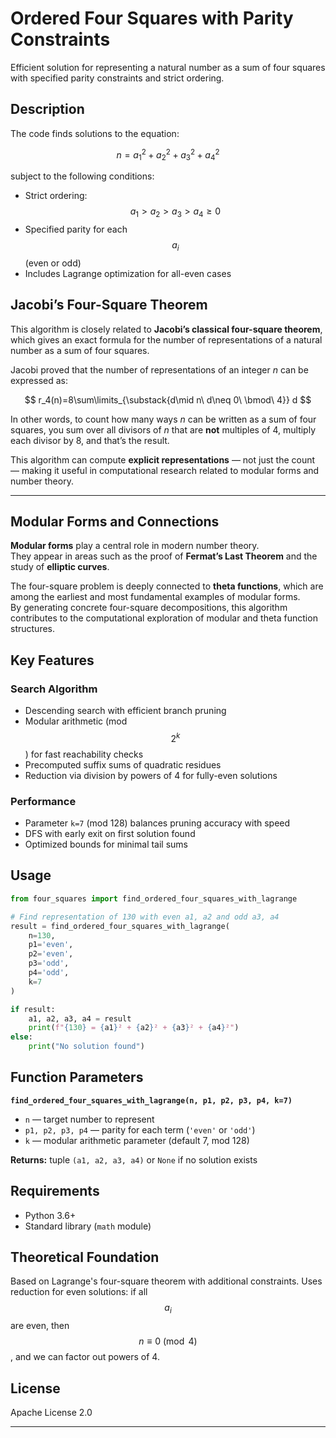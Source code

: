 # Ordered Four Squares with Parity Constraints

Efficient solution for representing a natural number as a sum of four squares with specified parity constraints and strict ordering.

## Description

The code finds solutions to the equation:

$$n = a_1^2 + a_2^2 + a_3^2 + a_4^2$$

subject to the following conditions:

- Strict ordering: $$a_1 > a_2 > a_3 > a_4 \geq 0 $$
- Specified parity for each $$a_i$$ (even or odd)
- Includes Lagrange optimization for all-even cases

## Jacobi’s Four-Square Theorem

This algorithm is closely related to **Jacobi’s classical four-square theorem**, which gives an exact formula for the number of representations of a natural number as a sum of four squares.

Jacobi proved that the number of representations of an integer *n* can be expressed as:


$$
r_4(n)=8\sum\limits_{\substack{d\mid n\ d\neq 0\ \bmod\ 4}} d
$$

In other words, to count how many ways *n* can be written as a sum of four squares, you sum over all divisors of *n* that are **not** multiples of 4, multiply each divisor by 8, and that’s the result.

This algorithm can compute **explicit representations** — not just the count — making it useful in computational research related to modular forms and number theory.

---

## Modular Forms and Connections

**Modular forms** play a central role in modern number theory.  
They appear in areas such as the proof of **Fermat’s Last Theorem** and the study of **elliptic curves**.

The four-square problem is deeply connected to **theta functions**, which are among the earliest and most fundamental examples of modular forms.  
By generating concrete four-square decompositions, this algorithm contributes to the computational exploration of modular and theta function structures.

## Key Features

### Search Algorithm

- Descending search with efficient branch pruning
- Modular arithmetic (mod $$2^k$$) for fast reachability checks
- Precomputed suffix sums of quadratic residues
- Reduction via division by powers of 4 for fully-even solutions


### Performance

- Parameter `k=7` (mod 128) balances pruning accuracy with speed
- DFS with early exit on first solution found
- Optimized bounds for minimal tail sums


## Usage

```python
from four_squares import find_ordered_four_squares_with_lagrange

# Find representation of 130 with even a1, a2 and odd a3, a4
result = find_ordered_four_squares_with_lagrange(
    n=130,
    p1='even',
    p2='even', 
    p3='odd',
    p4='odd',
    k=7
)

if result:
    a1, a2, a3, a4 = result
    print(f"{130} = {a1}² + {a2}² + {a3}² + {a4}²")
else:
    print("No solution found")
```


## Function Parameters

**`find_ordered_four_squares_with_lagrange(n, p1, p2, p3, p4, k=7)`**

- `n` — target number to represent
- `p1, p2, p3, p4` — parity for each term (`'even'` or `'odd'`)
- `k` — modular arithmetic parameter (default 7, mod 128)

**Returns:** tuple `(a1, a2, a3, a4)` or `None` if no solution exists

## Requirements

- Python 3.6+
- Standard library (`math` module)


## Theoretical Foundation

Based on Lagrange's four-square theorem with additional constraints. Uses reduction for even solutions: if all $$a_i$$ are even, then  $$n \equiv 0 \pmod{4}$$, and we can factor out powers of 4.

## License

Apache License 2.0

***

